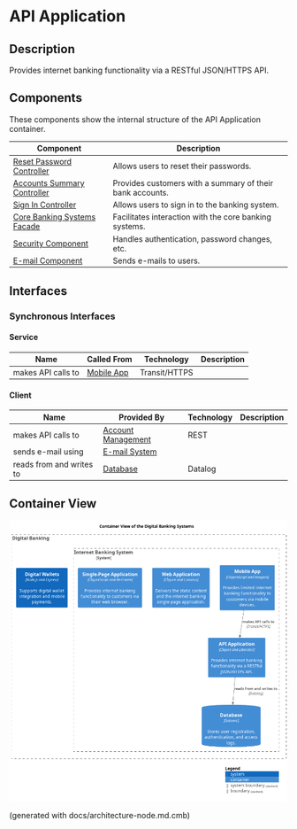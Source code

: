 # API Application
## Description
Provides internet banking functionality via a RESTful JSON/HTTPS API.

## Components
These components show the internal structure of the API Application container.

| Component | Description |
|---|---|
| [Reset Password Controller](../../mybank/digital-banking/reset-password-controller.md) | Allows users to reset their passwords. |
| [Accounts Summary Controller](../../mybank/digital-banking/accounts-summary-controller.md) | Provides customers with a summary of their bank accounts. |
| [Sign In Controller](../../mybank/digital-banking/sign-in-controller.md) | Allows users to sign in to the banking system. |
| [Core Banking Systems Facade](../../mybank/digital-banking/core-banking-systems-facade.md) | Facilitates interaction with the core banking systems. |
| [Security Component](../../mybank/digital-banking/security-component.md) | Handles authentication, password changes, etc. |
| [E-mail Component](../../mybank/digital-banking/email-component.md) | Sends e-mails to users. |

## Interfaces

### Synchronous Interfaces

#### Service
| Name | Called From | Technology | Description |
|---|---|---|---|
| makes API calls to | [Mobile App](../../mybank/digital-banking/mobile-app.md) | Transit/HTTPS |  |

#### Client
| Name | Provided By | Technology | Description |
|---|---|---|---|
| makes API calls to | [Account Management](../../mybank/core-banking/account-management-system.md) | REST |  |
| sends e-mail using | [E-mail System](../../mybank/email-system.md) |  |  |
| reads from and writes to | [Database](../../mybank/digital-banking/database.md) | Datalog |  |

## Container View
![Container View of the Digital Banking Systems](../../mybank/digital-banking/container-view.png)


(generated with docs/architecture-node.md.cmb)
